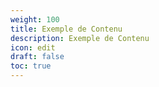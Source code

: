 ```yaml
---
weight: 100
title: Exemple de Contenu
description: Exemple de Contenu
icon: edit
draft: false
toc: true
---
```


